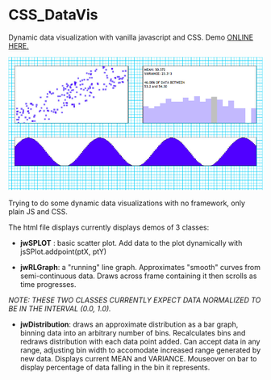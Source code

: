 # CSS_DataVis
Dynamic data visualization with vanilla javascript and CSS. Demo [ONLINE HERE.](http://www.metarecipes.com/DataVis/)

![alt text](jwdv.jpg)

Trying to do some dynamic data visualizations with no framework, only plain JS and CSS. 

The html file displays currently displays demos of 3 classes:

* **jwSPLOT** : basic scatter plot. Add data to the plot dynamically with jsSPlot.addpoint(ptX, ptY)

* **jwRLGraph**: a "running" line graph. Approximates "smooth" curves from semi-continuous data. Draws across frame containing it then scrolls as time progresses. 

_NOTE: THESE TWO CLASSES CURRENTLY EXPECT DATA NORMALIZED TO BE IN THE INTERVAL (0.0, 1.0)._ 

* **jwDistribution**: draws an approximate distribution as a bar graph, binning data into an arbitrary number of bins. Recalculates bins and redraws distribution with each data point added. Can accept data in any range, adjusting bin width to accomodate increased range generated by new data. Displays current MEAN and VARIANCE. Mouseover on bar to display percentage of data falling in the bin it represents. 
